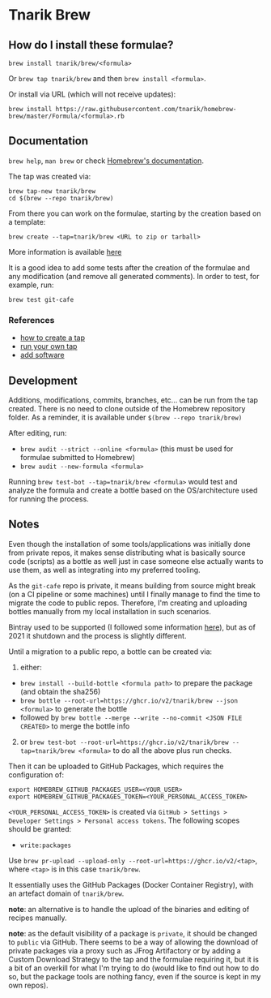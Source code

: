 # Tnarik Brew

## How do I install these formulae?
`brew install tnarik/brew/<formula>`

Or `brew tap tnarik/brew` and then `brew install <formula>`.

Or install via URL (which will not receive updates):

```
brew install https://raw.githubusercontent.com/tnarik/homebrew-brew/master/Formula/<formula>.rb
```

## Documentation
`brew help`, `man brew` or check [Homebrew's documentation](https://docs.brew.sh).


The tap was created via:

```
brew tap-new tnarik/brew
cd $(brew --repo tnarik/brew)
```

From there you can work on the formulae, starting by the creation based on a template:

```
brew create --tap=tnarik/brew <URL to zip or tarball>
```

More information is available [here](https://docs.brew.sh/Formula-Cookbook)

It is a good idea to add some tests after the creation of the formulae and any modification (and remove all generated comments). In order to test, for example, run:

```
brew test git-cafe
```

### References

* [how to create a tap](https://docs.brew.sh/How-to-Create-and-Maintain-a-Tap)
* [run your own tap](https://publishing-project.rivendellweb.net/creating-and-running-your-own-homebrew-tap/)
* [add software](https://docs.brew.sh/Adding-Software-to-Homebrew)

## Development

Additions, modifications, commits, branches, etc... can be run from the tap created. There is no need to clone outside of the Homebrew repository folder. As a reminder, it is available under  `$(brew --repo tnarik/brew)`

After editing, run:

* `brew audit --strict --online <formula>` (this must be used for formulae submitted to Homebrew)
* `brew audit --new-formula <formula>`

Running `brew test-bot --tap=tnarik/brew <formula>` would test and analyze the formula <formula> and create a bottle based on the OS/architecture used for running the process.

## Notes

Even though the installation of some tools/applications was initially done from private repos, it makes sense distributing what is basically source code (scripts) as a bottle as well just in case someone else actually wants to use them, as well as integrating into my preferred tooling.

As the `git-cafe` repo is private, it means building from source might break (on a CI pipeline or some machines) until I finally manage to find the time to migrate the code to public repos. Therefore, I'm creating and uploading bottles manually from my local installation in such scenarios.

Bintray used to be supported (I followed some information [here](https://jonathanchang.org/blog/maintain-your-own-homebrew-repository-with-binary-bottles/)), but as of 2021 it shutdown and the process is slightly different.

Until a migration to a public repo, a bottle can be created via:

1. either:
  * `brew install --build-bottle <formula path>` to prepare the package (and obtain the sha256)
  * `brew bottle --root-url=https://ghcr.io/v2/tnarik/brew --json <formula>` to generate the bottle
  * followed by `brew bottle --merge --write --no-commit <JSON FILE CREATED>` to merge the bottle info
2. or `brew test-bot --root-url=https://ghcr.io/v2/tnarik/brew --tap=tnarik/brew <formula>` to do all the above plus run checks.

Then it can be uploaded to GitHub Packages, which requires the configuration of:

```
export HOMEBREW_GITHUB_PACKAGES_USER=<YOUR_USER>
export HOMEBREW_GITHUB_PACKAGES_TOKEN=<YOUR_PERSONAL_ACCESS_TOKEN>
```

`<YOUR_PERSONAL_ACCESS_TOKEN>` is created via `GitHub > Settings > Developer Settings > Personal access tokens`. The following scopes should be granted:

* `write:packages`

Use `brew pr-upload --upload-only --root-url=https://ghcr.io/v2/<tap>`, where `<tap>` is in this case `tnarik/brew`.

It essentially uses the GitHub Packages (Docker Container Registry), with an artefact domain of `tnarik/brew`.

**note**: an alternative is to handle the upload of the binaries and editing of recipes manually.

**note**: as the default visibility of a package is `private`, it should be changed to `public` via GitHub. There seems to be a way of allowing the download of private packages via a proxy such as JFrog Artifactory or by adding a Custom Download Strategy to the tap and the formulae requiring it, but it is a bit of an overkill for what I'm trying to do (would like to find out how to do so, but the package tools are nothing fancy, even if the source is kept in my own repos).
